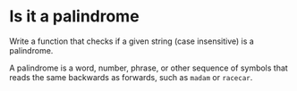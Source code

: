 # Is it a palindrome
Write a function that checks if a given string (case insensitive) is a palindrome.

A palindrome is a word, number, phrase, or other sequence of symbols that reads the same backwards as forwards, such as ```madam``` or ```racecar```.